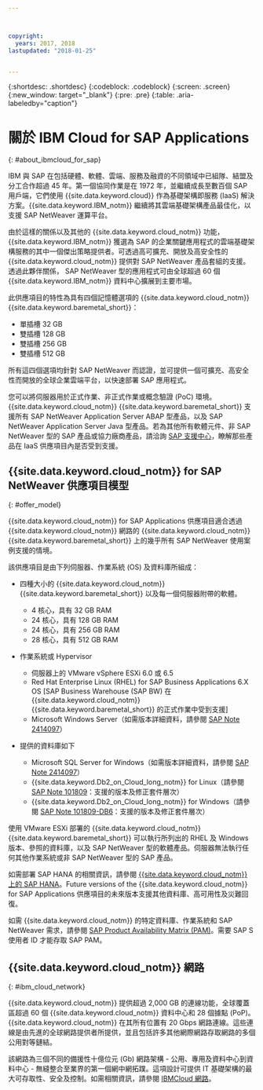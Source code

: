 ```yaml
---



copyright:
  years: 2017, 2018
lastupdated: "2018-01-25"


---
```


{:shortdesc: .shortdesc}
{:codeblock: .codeblock}
{:screen: .screen}
{:new_window: target="_blank"}
{:pre: .pre}
{:table: .aria-labeledby="caption"}


# 關於 IBM Cloud for SAP Applications
{: #about_ibmcloud_for_sap}

IBM 與 SAP 在包括硬體、軟體、雲端、服務及融資的不同領域中已組隊、結盟及分工合作超過 45 年。第一個協同作業是在 1972 年，並繼續成長至數百個 SAP 用戶端，它們使用 {{site.data.keyword.cloud}} 作為基礎架構即服務 (IaaS) 解決方案。{{site.data.keyword.IBM_notm}} 繼續將其雲端基礎架構產品最佳化，以支援 SAP NetWeaver 運算平台。 

由於這樣的關係以及其他的 {{site.data.keyword.cloud_notm}} 功能，{{site.data.keyword.IBM_notm}} 獲選為 SAP 的企業關鍵應用程式的雲端基礎架構服務的其中一個傑出策略提供者。可透過高可擴充、開放及高安全性的 {{site.data.keyword.cloud_notm}} 提供對 SAP NetWeaver 產品套組的支援。透過此夥伴關係， SAP NetWeaver 型的應用程式可由全球超過 60 個 {{site.data.keyword.IBM_notm}} 資料中心擴展到主要市場。

此供應項目的特性為具有四個記憶體選項的 {{site.data.keyword.cloud_notm}}{{site.data.keyword.baremetal_short}}：
  * 單插槽 32 GB
  * 雙插槽 128 GB
  * 雙插槽 256 GB
  * 雙插槽 512 GB

所有這四個選項均針對 SAP NetWeaver 而認證，並可提供一個可擴充、高安全性而開放的全球企業雲端平台，以快速部署 SAP 應用程式。

您可以將伺服器用於正式作業、非正式作業或概念驗證 (PoC) 環境。{{site.data.keyword.cloud_notm}} {{site.data.keyword.baremetal_short}} 支援所有 SAP NetWeaver Application Server ABAP 型產品，以及 SAP NetWeaver Application Server Java 型產品。若為其他所有軟體元件、非 SAP NetWeaver 型的 SAP 產品或協力廠商產品，請洽詢 [SAP 支援中心](https://support.sap.com/home.html)，瞭解那些產品在 IaaS 供應項目內是否受到支援。

## {{site.data.keyword.cloud_notm}} for SAP NetWeaver 供應項目模型
{: #offer_model}

{{site.data.keyword.cloud_notm}} for SAP Applications 供應項目適合透過 {{site.data.keyword.cloud_notm}} 網路的 {{site.data.keyword.cloud_notm}} {{site.data.keyword.baremetal_short}} 上的幾乎所有 SAP NetWeaver 使用案例支援的情境。

該供應項目是由下列伺服器、作業系統 (OS) 及資料庫所組成：
  * 四種大小的 {{site.data.keyword.cloud_notm}} {{site.data.keyword.baremetal_short}} 以及每一個伺服器附帶的軟體。
      * 4 核心，具有 32 GB RAM
      * 24 核心，具有 128 GB RAM
      * 24 核心，具有 256 GB RAM
      * 28 核心，具有 512 GB RAM
      
  * 作業系統或 Hypervisor
      * 伺服器上的 VMware vSphere ESXi 6.0 或 6.5
      * Red Hat Enterprise Linux (RHEL) for SAP Business Applications 6.X OS [SAP Business Warehouse (SAP BW) 在 {{site.data.keyword.cloud_notm}} {{site.data.keyword.baremetal_short}} 的正式作業中受到支援]
      * Microsoft Windows Server（如需版本詳細資料，請參閱 [SAP Note 2414097](https://launchpad.support.sap.com/#/notes/2414097)）
      
  * 提供的資料庫如下
      * Microsoft SQL Server for Windows（如需版本詳細資料，請參閱 [SAP Note 2414097](https://launchpad.support.sap.com/#/notes/2414097)）
      * {{site.data.keyword.Db2_on_Cloud_long_notm}} for Linux（請參閱 [SAP Note 101809](https://launchpad.support.sap.com/#/notes/101809)：支援的版本及修正套件層次）
      * {{site.data.keyword.Db2_on_Cloud_long_notm}} for Windows（請參閱 [SAP Note 101809-DB6](https://launchpad.support.sap.com/#/notes/101809)：支援的版本及修正套件層次）
      
使用 VMware ESXi 部署的 {{site.data.keyword.cloud_notm}} {{site.data.keyword.baremetal_short}} 可以執行所列出的 RHEL 及 Windows 版本、參照的資料庫，以及 SAP NetWeaver 型的軟體產品。伺服器無法執行任何其他作業系統或非 SAP NetWeaver 型的 SAP 產品。

如需部署 SAP HANA 的相關資訊，請參閱 [{{site.data.keyword.cloud_notm}} 上的 SAP HANA](https://console.bluemix.net/doc/infrastructure/sap-hana/hana-index.html#getting-started)。Future versions of the {{site.data.keyword.cloud_notm}} for SAP Applications 供應項目的未來版本支援其他資料庫、高可用性及災難回復。

如需 {{site.data.keyword.cloud_notm}} 的特定資料庫、作業系統和 SAP NetWeaver 需求，請參閱 [SAP Product Availability Matrix (PAM)](https://support.sap.com/en/release-upgrade-maintenance.html#section_1969201630)。需要 SAP S 使用者 ID 才能存取 SAP PAM。

## {{site.data.keyword.cloud_notm}} 網路
{: #ibm_cloud_network}

{{site.data.keyword.cloud_notm}} 提供超過 2,000 GB 的連線功能，全球覆蓋區超過 60 個 {{site.data.keyword.cloud_notm}} 資料中心和 28 個據點 (PoP)。{{site.data.keyword.cloud_notm}} 在其所有位置有 20 Gbps 網路連線。這些連線是由先進的全球網路提供者所提供，並且包括許多其他網際網路存取網路的多個公用對等鏈結。

該網路為三個不同的備援性十億位元 (Gb) 網路架構 - 公用、專用及資料中心到資料中心 - 無縫整合至業界的第一個網中網拓蹼。這項設計可提供 IT 基礎架構的最大可存取性、安全及控制。如需相關資訊，請參閱 [IBMCloud 網路](https://www.ibm.com/cloud-computing/bluemix/our-network)。
